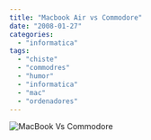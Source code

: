 ```yaml
---
title: "Macbook Air vs Commodore"
date: "2008-01-27"
categories: 
  - "informatica"
tags: 
  - "chiste"
  - "commodres"
  - "humor"
  - "informatica"
  - "mac"
  - "ordenadores"
---
```


![MacBook Vs Commodore](images/mac-book-air1.gif)
